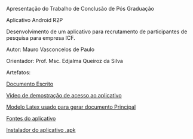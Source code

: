 Apresentação do Trabalho de Conclusão de Pós Graduação 

Aplicativo Android R2P

Desenvolvimento de um aplicativo para recrutamento de participantes de pesquisa para empresa ICF.

Autor: Mauro Vasconcelos de Paulo

Orientador: Prof. Msc. Edjalma Queiroz da Silva

Artefatos:


<a href="https://github.com/maurosvasconcelos/Projeto-R2P/blob/master/documentoPrincipal.pdf">Documento Escrito</a>

<a href="https://github.com/maurosvasconcelos/Projeto-R2P/blob/master/video/demostracao.mp4">Video de demostração de acesso ao aplicativo</a>

<a href="https://github.com/maurosvasconcelos/Projeto-R2P/tree/master/tccPosMobile_Mauro">Modelo Latex usado para gerar documento Principal</a>

<a href="https://github.com/maurosvasconcelos/Projeto-R2P/blob/master/FontesApp/wsRest">Fontes do aplicativo</a>

<a href="https://github.com/maurosvasconcelos/Projeto-R2P/blob/master/intaladorapp">Instalador do aplicativo .apk</a>
